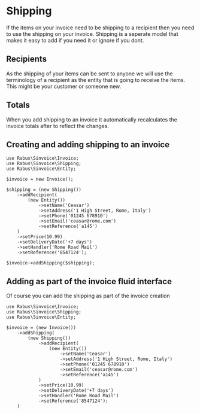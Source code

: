 # Shipping

If the items on your invoice need to be shipping to a recipient then you need to use the shipping on your invoice. Shipping is a seperate model that makes it easy to add if you need it or ignore if you dont.

## Recipients
As the shipping of your items can be sent to anyone we will use the terminology of a recipient as the entity that is going to receive the items. This might be your customer or someone new.

## Totals
When you add shipping to an invoice it automatically recalculates the invoice totals after to reflect the changes.

## Creating and adding shipping to an invoice
```
use Rabus\Sinvoice\Invoice;
use Rabus\Sinvoice\Shipping;
use Rabus\Sinvoice\Entity;

$invoice = new Invoice();

$shipping = (new Shipping())
    ->addRecipient(
        (new Entity())
            ->setName('Ceasar')
            ->setAddress('1 High Street, Rome, Italy')
            ->setPhone('01245 678910')
            ->setEmail('ceasar@rome.com')
            ->setReference('a145')
    )
    ->setPrice(10.99)
    ->setDeliveryDate('+7 days')
    ->setHandler('Rome Road Mail')
    ->setReference('8547124');

$invoice->addShipping($shipping);
```

## Adding as part of the invoice fluid interface
Of course you can add the shipping as part of the invoice creation
```
use Rabus\Sinvoice\Invoice;
use Rabus\Sinvoice\Shipping;
use Rabus\Sinvoice\Entity;

$invoice = (new Invoice())
    ->addShipping(
        (new Shipping())
            ->addRecipient(
                (new Entity())
                    ->setName('Ceasar')
                    ->setAddress('1 High Street, Rome, Italy')
                    ->setPhone('01245 678910')
                    ->setEmail('ceasar@rome.com')
                    ->setReference('a145')
            )
            ->setPrice(10.99)
            ->setDeliveryDate('+7 days')
            ->setHandler('Rome Road Mail')
            ->setReference('8547124');
    )
```